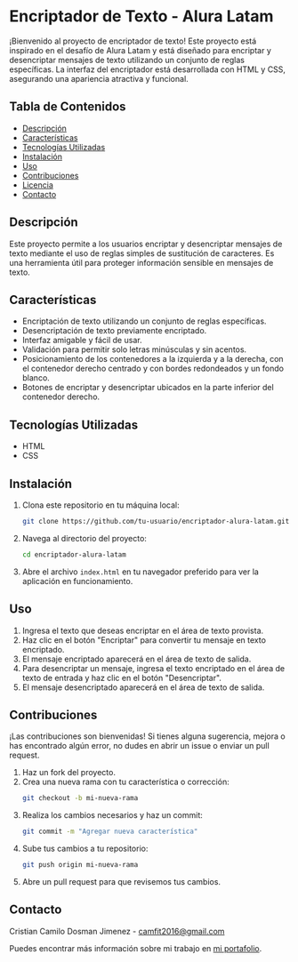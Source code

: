 # Encriptador de Texto - Alura Latam

¡Bienvenido al proyecto de encriptador de texto! Este proyecto está inspirado en el desafío de Alura Latam y está diseñado para encriptar y desencriptar mensajes de texto utilizando un conjunto de reglas específicas. La interfaz del encriptador está desarrollada con HTML y CSS, asegurando una apariencia atractiva y funcional.

## Tabla de Contenidos
- [Descripción](#descripción)
- [Características](#características)
- [Tecnologías Utilizadas](#tecnologías-utilizadas)
- [Instalación](#instalación)
- [Uso](#uso)
- [Contribuciones](#contribuciones)
- [Licencia](#licencia)
- [Contacto](#contacto)

## Descripción
Este proyecto permite a los usuarios encriptar y desencriptar mensajes de texto mediante el uso de reglas simples de sustitución de caracteres. Es una herramienta útil para proteger información sensible en mensajes de texto.

## Características
- Encriptación de texto utilizando un conjunto de reglas específicas.
- Desencriptación de texto previamente encriptado.
- Interfaz amigable y fácil de usar.
- Validación para permitir solo letras minúsculas y sin acentos.
- Posicionamiento de los contenedores a la izquierda y a la derecha, con el contenedor derecho centrado y con bordes redondeados y un fondo blanco.
- Botones de encriptar y desencriptar ubicados en la parte inferior del contenedor derecho.

## Tecnologías Utilizadas
- HTML
- CSS

## Instalación
1. Clona este repositorio en tu máquina local:
    ```bash
    git clone https://github.com/tu-usuario/encriptador-alura-latam.git
    ```
2. Navega al directorio del proyecto:
    ```bash
    cd encriptador-alura-latam
    ```
3. Abre el archivo `index.html` en tu navegador preferido para ver la aplicación en funcionamiento.

## Uso
1. Ingresa el texto que deseas encriptar en el área de texto provista.
2. Haz clic en el botón "Encriptar" para convertir tu mensaje en texto encriptado.
3. El mensaje encriptado aparecerá en el área de texto de salida.
4. Para desencriptar un mensaje, ingresa el texto encriptado en el área de texto de entrada y haz clic en el botón "Desencriptar".
5. El mensaje desencriptado aparecerá en el área de texto de salida.

## Contribuciones
¡Las contribuciones son bienvenidas! Si tienes alguna sugerencia, mejora o has encontrado algún error, no dudes en abrir un issue o enviar un pull request.

1. Haz un fork del proyecto.
2. Crea una nueva rama con tu característica o corrección:
    ```bash
    git checkout -b mi-nueva-rama
    ```
3. Realiza los cambios necesarios y haz un commit:
    ```bash
    git commit -m "Agregar nueva característica"
    ```
4. Sube tus cambios a tu repositorio:
    ```bash
    git push origin mi-nueva-rama
    ```
5. Abre un pull request para que revisemos tus cambios.

## Contacto
Cristian Camilo Dosman Jimenez - [camfit2016@gmail.com](mailto:camfit2016@gmail.com)

Puedes encontrar más información sobre mi trabajo en [mi portafolio](https://portafolio-eight-gules.vercel.app/).
